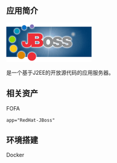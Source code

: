 ## 应用简介

![](logo.gif)

是一个基于J2EE的开放源代码的应用服务器。

## 相关资产

FOFA

```http
app="RedHat-JBoss"
```

## 环境搭建

Docker